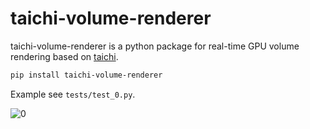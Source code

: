 # taichi-volume-renderer
taichi-volume-renderer is a python package for real-time GPU volume rendering based on [taichi](https://github.com/taichi-dev/taichi).

```bash
pip install taichi-volume-renderer
```

Example see `tests/test_0.py`.

![0](D:\GitHub\taichi-volume-renderer\images\0.png)
